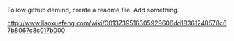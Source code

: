 Follow github demind, create a readme file.
Add something.

http://www.liaoxuefeng.com/wiki/0013739516305929606dd18361248578c67b8067c8c017b000
